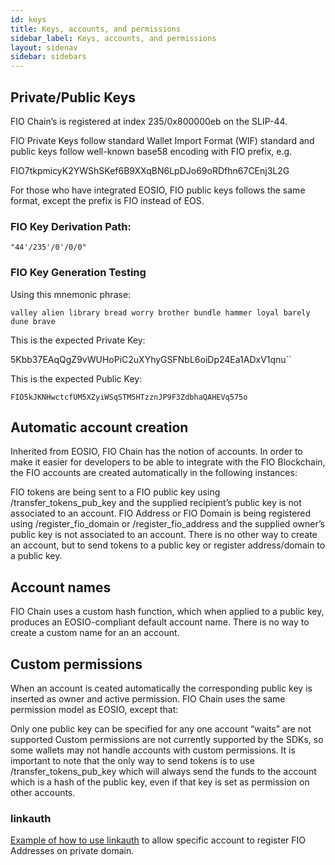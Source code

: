 ```yaml
---
id: keys
title: Keys, accounts, and permissions
sidebar_label: Keys, accounts, and permissions
layout: sidenav
sidebar: sidebars
---
```


## Private/Public Keys

FIO Chain’s is registered at index 235/0x800000eb on the SLIP-44.

FIO Private Keys follow standard Wallet Import Format (WIF) standard and public keys follow well-known base58 encoding with FIO prefix, e.g.

FIO7tkpmicyK2YWShSKef6B9XXqBN6LpDJo69oRDfhn67CEnj3L2G

For those who have integrated EOSIO, FIO public keys follows the same format, except the prefix is FIO instead of EOS.

### FIO Key Derivation Path:

`"44'/235'/0'/0/0"`

### FIO Key Generation Testing

Using this mnemonic phrase:

`valley alien library bread worry brother bundle hammer loyal barely dune brave`

This is the expected Private Key:

5Kbb37EAqQgZ9vWUHoPiC2uXYhyGSFNbL6oiDp24Ea1ADxV1qnu``

This is the expected Public Key:

`FIO5kJKNHwctcfUM5XZyiWSqSTM5HTzznJP9F3ZdbhaQAHEVq575o`

## Automatic account creation

Inherited from EOSIO, FIO Chain has the notion of accounts. In order to make it easier for developers to be able to integrate with the FIO Blockchain, the FIO accounts are created automatically in the following instances:

FIO tokens are being sent to a FIO public key using /transfer_tokens_pub_key and the supplied recipient’s public key is not associated to an account.
FIO Address or FIO Domain is being registered using /register_fio_domain or /register_fio_address and the supplied owner’s public key is not associated to an account.
There is no other way to create an account, but to send tokens to a public key or register address/domain to a public key.

## Account names

FIO Chain uses a custom hash function, which when applied to a public key, produces an EOSIO-compliant default account name. There is no way to create a custom name for an an account.

## Custom permissions

When an account is ceated automatically the corresponding public key is inserted as owner and active permission. FIO Chain uses the same permission model as EOSIO, except that:

Only one public key can be specified for any one account
“waits” are not supported
Custom permissions are not currently supported by the SDKs, so some wallets may not handle accounts with custom permissions.
It is important to note that the only way to send tokens is to use /transfer_tokens_pub_key which will always send the funds to the account which is a hash of the public key, even if that key is set as permission on other accounts.

### linkauth

[Example of how to use linkauth](/pages/recipes/linkauth/) to allow specific account to register FIO Addresses on private domain.
